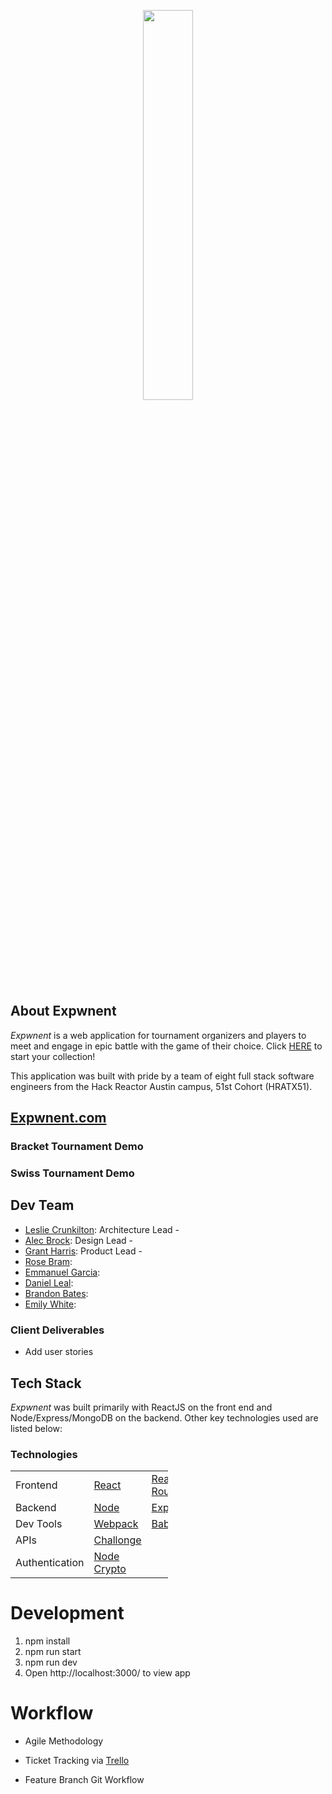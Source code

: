 <p align="center"><img width=40% src=https://github.com/hratx-blue-ocean/pogchamp/blob/main/client/src/EXPWNENT.png></p>

## About Expwnent
*Expwnent* is a web application for tournament organizers and players to meet and engage in epic battle with the game of their choice.  Click <a href="https://expwnent.com/">HERE</a> to start your collection! 

This application was built with pride by a team of eight full stack software engineers from the Hack Reactor Austin campus, 51st Cohort (HRATX51).


<a href="https://mygamestocks.com/"><h2>Expwnent.com</h2></a>


### Bracket Tournament Demo


### Swiss Tournament Demo



## Dev Team

  * [Leslie Crunkilton]: Architecture Lead - 
  * [Alec Brock]: Design Lead - 
  * [Grant Harris]: Product Lead - 
  * [Rose Bram]: 
  * [Emmanuel Garcia]: 
  * [Daniel Leal]: 
  * [Brandon Bates]: 
  * [Emily White]: 

### Client Deliverables

* Add user stories

## Tech Stack 
*Expwnent* was built primarily with ReactJS on the front end and Node/Express/MongoDB on the backend. Other key technologies used are listed below: 

### Technologies

<table style="width:50%">
  <tr>
    <td class="subheading">Frontend</td>
    <td><a href="https://reactjs.org/">React</a></td>
    <td><a href="https://reactrouter.com/">React Router</a></td>
    <td><a href="https://material-ui.com/">Material UI</a></td>
    <td><a href="https://formik.org/">Formik</a></td>
  </tr>
  <tr rowspan="2">
    <td class="subheading">Backend</td>
    <td><a href="http://nodejs.org">Node</a></td> 
    <td><a href="http://expressjs.com">Express</a></td>
    <td><a href="https://www.mongodb.com/">MongoDB</a></td>
  </tr>
  <tr>
      <td class="subheading">Dev Tools</td>
      <td><a href="https://webpack.js.org/">Webpack</a></td>
      <td><a href="https://babeljs.io/">Babel</a></td>
    </tr>
  <tr>
    <td class="subheading">APIs</td>
    <td><a href="https://www.challonge.com/">Challonge</a></td>
  </tr>
  <tr>
      <td class="authentication">Authentication</td>
      <td><a href="https://nodejs.org/api/synopsis.html">Node Crypto</a></td>
    </tr>
</table>


# Development

  1. npm install
  2. npm run start
  3. npm run dev
  3. Open http://localhost:3000/ to view app

# Workflow

* Agile Methodology
* Ticket Tracking via [Trello](https://trello.com/b/urq5Humy/pogchamp)
* Feature Branch Git Workflow

   [Leslie Crunkilton]: <>
   [Emily White]: <https://github.com/13emwhite>
   [Brandon Bates]: <https://github.com/Banjo1224>
   [Emmanuel Garcia]: <https://github.com/emmanuel-a-g>
   [Grant Harris]: <https://github.com/grantalf>
   [Rose Bram]: <https://github.com/rosemaling>
   [Alec Brock]: <https://github.com/alecbrock>
   [Daniel Leal]: <https://github.com/leal10>
